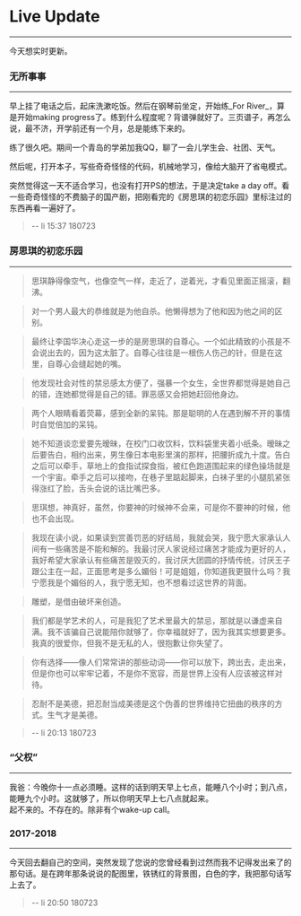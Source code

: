# Live Update

------

今天想实时更新。

### 无所事事    
---
早上挂了电话之后，起床洗漱吃饭。然后在钢琴前坐定，开始练_For River_，算是开始making progress了。练到什么程度呢？背谱弹就好了。三页谱子，再怎么说，最不济，开学前还有一个月，总是能练下来的。  

练了很久吧。期间一个青岛的学弟加我QQ，聊了一会儿学生会、社团、天气。  

然后呢，打开本子，写些奇奇怪怪的代码，机械地学习，像给大脑开了省电模式。  

突然觉得这一天不适合学习，也没有打开PS的想法，于是决定take a day off。看一些奇奇怪怪的不费脑子的国产剧，把刚看完的《房思琪的初恋乐园》里标注过的东西再看一遍好了。

> -- li 15:37 180723  

### 房思琪的初恋乐园
---
> 思琪静得像空气，也像空气一样，走近了，逆着光，才看见里面正摇滚，翻沸。 
 
> 对一个男人最大的恭维就是为他自杀。他懒得想为了他和因为他之间的区别。  

> 最终让李国华决心走这一步的是房思琪的自尊心。一个如此精致的小孩是不会说出去的，因为这太脏了。自尊心往往是一根伤人伤己的针，但是在这里，自尊心会缝起她的嘴。  

> 他发现社会对性的禁忌感太方便了，强暴一个女生，全世界都觉得是她自己的错，连她都觉得是自己的错。罪恶感又会把她赶回他身边。  

> 两个人眼睛看着荧幕，感到全新的呆钝。那是聪明的人在遇到解不开的事情时自觉倍加的呆钝。  

> 她不知道谈恋爱要先暧昧，在校门口收饮料，饮料袋里夹着小纸条。暧昧之后要告白，相约出来，男生像日本电影里演的那样，把腰折成九十度。告白之后可以牵手，草地上的食指试探食指，被红色跑道围起来的绿色操场就是一个宇宙。牵手之后可以接吻，在巷子里踮起脚来，白袜子里的小腿肌紧张得涨红了脸，舌头会说的话比嘴巴多。  

> 思琪想，神真好，虽然，你要神的时候神不会来，可是你不要神的时候，他也不会出现。  

> 我现在读小说，如果读到赏善罚恶的好结局，我就会哭，我宁愿大家承认人间有一些痛苦是不能和解的。我最讨厌人家说经过痛苦才能成为更好的人，我好希望大家承认有些痛苦是毁灭的，我讨厌大团圆的抒情传统，讨厌王子跟公主在一起，正面思考是多么媚俗！可是姐姐，你知道我更狠什么吗？我宁愿我是个媚俗的人，我宁愿无知，也不想看过这世界的背面。  

> 雕塑，是借由破坏来创造。  

> 我们都是学艺术的人，可是我犯了艺术里最大的禁忌，那就是以谦虚来自满。我不该骗自己说能陪你就够了，你幸福就好了，因为我其实想要更多。我真的很爱你，但我不是无私的人，很抱歉让你失望了。  

> 你有选择——像人们常常讲的那些动词——你可以放下，跨出去，走出来，但是你也可以牢牢记着，不是你不宽容，而是世界上没有人应该被这样对待。  

> 忍耐不是美德，把忍耐当成美德是这个伪善的世界维持它扭曲的秩序的方式。生气才是美德。  


>  -- li 20:13 180723

### “父权”
---

我爸：今晚你十一点必须睡。这样的话到明天早上七点，能睡八个小时；到八点，能睡九个小时。这就够了，所以你明天早上七八点就起来。  
起不来的。不存在的。除非有个wake-up call。  

### 2017-2018
---

今天回去翻自己的空间，突然发现了您说的您曾经看到过然而我不记得发出来了的那句话。是在跨年那条说说的配图里，铁锈红的背景图，白色的字，我把那句话写上去了。  

> -- li 20:50 180723